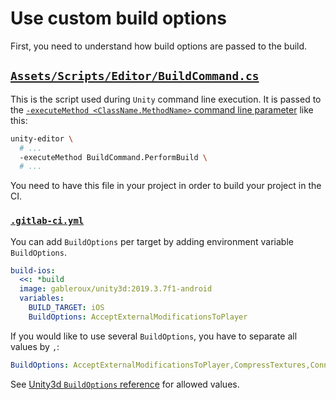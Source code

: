 # Use custom build options

First, you need to understand how build options are passed to the build.

## [`Assets/Scripts/Editor/BuildCommand.cs`](https://gitlab.com/gableroux/unity3d-gitlab-ci-example/-/blob/master/Assets/Scripts/Editor/BuildCommand.cs)

This is the script used during `Unity` command line execution. It is passed to the [`-executeMethod <ClassName.MethodName>` command line parameter](https://docs.unity3d.com/Manual/CommandLineArguments.html) like this:

```bash
unity-editor \
  # ...
  -executeMethod BuildCommand.PerformBuild \
  # ...
```

You need to have this file in your project in order to build your project in the CI.

### [`.gitlab-ci.yml`](https://gitlab.com/gableroux/unity3d-gitlab-ci-example/-/blob/master/.gitlab-ci.yml)

You can add `BuildOptions` per target by adding environment variable `BuildOptions`.

```yaml
build-ios:
  <<: *build
  image: gableroux/unity3d:2019.3.7f1-android
  variables:
    BUILD_TARGET: iOS
	BuildOptions: AcceptExternalModificationsToPlayer
```

If you would like to use several `BuildOptions`, you have to separate all values by `,`:

```yaml
BuildOptions: AcceptExternalModificationsToPlayer,CompressTextures,ConnectToHost
```

See [Unity3d `BuildOptions` reference](https://docs.unity3d.com/ScriptReference/BuildOptions.html) for allowed values.
